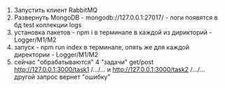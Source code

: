 1. Запустить клиент RabbitMQ
2. Развернуть MongoDB - mongodb://127.0.0.1:27017/ - логи появятся в бд test коллекции logs
3. установка пакетов - npm i в терминале в каждой из дирикторий - Logger/M1/M2
4. запуск - npm run index в терминале, опять же для каждой директории - Logger/M1/M2
5. сейчас "обрабатываются" 4 "задачи" get/post http://127.0.0.1:3000/task1 /.../... и http://127.0.0.1:3000/task2 /.../... другой запрос вернет "ошибку"